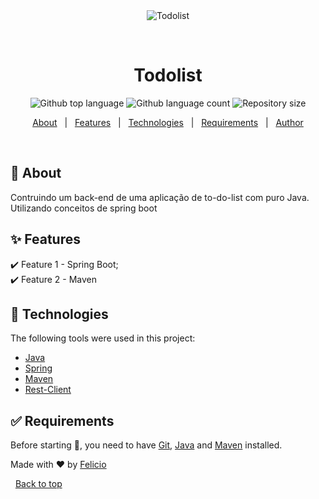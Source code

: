<div align="center" id="top"> 
  <img src="./.github/app.gif" alt="Todolist" />

  &#xa0;

  <!-- <a href="https://todolist.netlify.app">Demo</a> -->
</div>

<h1 align="center">Todolist</h1>

<p align="center">
  <img alt="Github top language" src="https://img.shields.io/github/languages/top/felicio-almd/todolist?color=56BEB8">

  <img alt="Github language count" src="https://img.shields.io/github/languages/count/felicio-almd/todolist?color=56BEB8">

  <img alt="Repository size" src="https://img.shields.io/github/repo-size/felicio-almd/todolist?color=56BEB8">

</p>

<!-- Status -->

<!-- <h4 align="center"> 
	🚧  Todolist 🚀 Under construction...  🚧
</h4> 

<hr> -->

<p align="center">
  <a href="#dart-about">About</a> &#xa0; | &#xa0; 
  <a href="#sparkles-features">Features</a> &#xa0; | &#xa0;
  <a href="#rocket-technologies">Technologies</a> &#xa0; | &#xa0;
  <a href="#white_check_mark-requirements">Requirements</a> &#xa0; | &#xa0;
  <!-- <a href="#checkered_flag-starting">Starting</a> &#xa0; | &#xa0; -->
  <a href="https://github.com/felicio-almd" target="_blank">Author</a>
</p>

<br>

## :dart: About ##

Contruindo um back-end de uma aplicação de to-do-list com puro Java. Utilizando conceitos de spring boot

## :sparkles: Features ##

:heavy_check_mark: Feature 1 - Spring Boot;\
:heavy_check_mark: Feature 2 - Maven
<!-- :heavy_check_mark: Feature 3; -->

## :rocket: Technologies ##

The following tools were used in this project:

- [Java](https://www.oracle.com/br/java/technologies/downloads/)
- [Spring](https://spring.io/projects/spring-framework)
- [Maven](https://maven.apache.org/)
- [Rest-Client](https://apidog.com/)

## :white_check_mark: Requirements ##

Before starting :checkered_flag:, you need to have [Git](https://git-scm.com), [Java](https://www.oracle.com/br/java/technologies/downloads/) and [Maven](https://maven.apache.org/) installed.

<!-- ## :checkered_flag: Starting ##

```bash
# Clone this project
$ git clone https://github.com/felicio-almd/todolist

# Access
$ cd todolist

# Install dependencies
$ yarn

# Run the project
$ yarn start

# The server will initialize in the <http://localhost:8000> -->



Made with :heart: by <a href="https://github.com/felicio-almd" target="_blank">Felicio</a>

&#xa0;
<a href="#top">Back to top</a>
